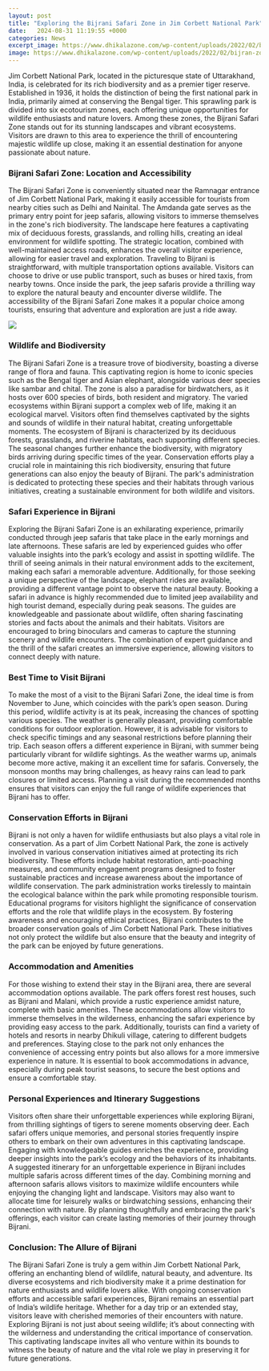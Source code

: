 ```yaml
---
layout: post
title: "Exploring the Bijrani Safari Zone in Jim Corbett National Park"
date:   2024-08-31 11:19:55 +0000
categories: News
excerpt_image: https://www.dhikalazone.com/wp-content/uploads/2022/02/bijran-zone-photo-scaled.jpg
image: https://www.dhikalazone.com/wp-content/uploads/2022/02/bijran-zone-photo-scaled.jpg
---
```


Jim Corbett National Park, located in the picturesque state of Uttarakhand, India, is celebrated for its rich biodiversity and as a premier tiger reserve. Established in 1936, it holds the distinction of being the first national park in India, primarily aimed at conserving the Bengal tiger. This sprawling park is divided into six ecotourism zones, each offering unique opportunities for wildlife enthusiasts and nature lovers. Among these zones, the Bijrani Safari Zone stands out for its stunning landscapes and vibrant ecosystems. Visitors are drawn to this area to experience the thrill of encountering majestic wildlife up close, making it an essential destination for anyone passionate about nature.
### Bijrani Safari Zone: Location and Accessibility
The Bijrani Safari Zone is conveniently situated near the Ramnagar entrance of Jim Corbett National Park, making it easily accessible for tourists from nearby cities such as Delhi and Nainital. The Amdanda gate serves as the primary entry point for jeep safaris, allowing visitors to immerse themselves in the zone's rich biodiversity. The landscape here features a captivating mix of deciduous forests, grasslands, and rolling hills, creating an ideal environment for wildlife spotting. The strategic location, combined with well-maintained access roads, enhances the overall visitor experience, allowing for easier travel and exploration.
Traveling to Bijrani is straightforward, with multiple transportation options available. Visitors can choose to drive or use public transport, such as buses or hired taxis, from nearby towns. Once inside the park, the jeep safaris provide a thrilling way to explore the natural beauty and encounter diverse wildlife. The accessibility of the Bijrani Safari Zone makes it a popular choice among tourists, ensuring that adventure and exploration are just a ride away.

![](https://www.dhikalazone.com/wp-content/uploads/2022/02/bijran-zone-photo-scaled.jpg)
### Wildlife and Biodiversity
The Bijrani Safari Zone is a treasure trove of biodiversity, boasting a diverse range of flora and fauna. This captivating region is home to iconic species such as the Bengal tiger and Asian elephant, alongside various deer species like sambar and chital. The zone is also a paradise for birdwatchers, as it hosts over 600 species of birds, both resident and migratory. The varied ecosystems within Bijrani support a complex web of life, making it an ecological marvel. Visitors often find themselves captivated by the sights and sounds of wildlife in their natural habitat, creating unforgettable moments.
The ecosystem of Bijrani is characterized by its deciduous forests, grasslands, and riverine habitats, each supporting different species. The seasonal changes further enhance the biodiversity, with migratory birds arriving during specific times of the year. Conservation efforts play a crucial role in maintaining this rich biodiversity, ensuring that future generations can also enjoy the beauty of Bijrani. The park's administration is dedicated to protecting these species and their habitats through various initiatives, creating a sustainable environment for both wildlife and visitors.
### Safari Experience in Bijrani
Exploring the Bijrani Safari Zone is an exhilarating experience, primarily conducted through jeep safaris that take place in the early mornings and late afternoons. These safaris are led by experienced guides who offer valuable insights into the park’s ecology and assist in spotting wildlife. The thrill of seeing animals in their natural environment adds to the excitement, making each safari a memorable adventure. Additionally, for those seeking a unique perspective of the landscape, elephant rides are available, providing a different vantage point to observe the natural beauty.
Booking a safari in advance is highly recommended due to limited jeep availability and high tourist demand, especially during peak seasons. The guides are knowledgeable and passionate about wildlife, often sharing fascinating stories and facts about the animals and their habitats. Visitors are encouraged to bring binoculars and cameras to capture the stunning scenery and wildlife encounters. The combination of expert guidance and the thrill of the safari creates an immersive experience, allowing visitors to connect deeply with nature.
### Best Time to Visit Bijrani
To make the most of a visit to the Bijrani Safari Zone, the ideal time is from November to June, which coincides with the park’s open season. During this period, wildlife activity is at its peak, increasing the chances of spotting various species. The weather is generally pleasant, providing comfortable conditions for outdoor exploration. However, it is advisable for visitors to check specific timings and any seasonal restrictions before planning their trip.
Each season offers a different experience in Bijrani, with summer being particularly vibrant for wildlife sightings. As the weather warms up, animals become more active, making it an excellent time for safaris. Conversely, the monsoon months may bring challenges, as heavy rains can lead to park closures or limited access. Planning a visit during the recommended months ensures that visitors can enjoy the full range of wildlife experiences that Bijrani has to offer.
### Conservation Efforts in Bijrani
Bijrani is not only a haven for wildlife enthusiasts but also plays a vital role in conservation. As a part of Jim Corbett National Park, the zone is actively involved in various conservation initiatives aimed at protecting its rich biodiversity. These efforts include habitat restoration, anti-poaching measures, and community engagement programs designed to foster sustainable practices and increase awareness about the importance of wildlife conservation.
The park administration works tirelessly to maintain the ecological balance within the park while promoting responsible tourism. Educational programs for visitors highlight the significance of conservation efforts and the role that wildlife plays in the ecosystem. By fostering awareness and encouraging ethical practices, Bijrani contributes to the broader conservation goals of Jim Corbett National Park. These initiatives not only protect the wildlife but also ensure that the beauty and integrity of the park can be enjoyed by future generations.
### Accommodation and Amenities
For those wishing to extend their stay in the Bijrani area, there are several accommodation options available. The park offers forest rest houses, such as Bijrani and Malani, which provide a rustic experience amidst nature, complete with basic amenities. These accommodations allow visitors to immerse themselves in the wilderness, enhancing the safari experience by providing easy access to the park.
Additionally, tourists can find a variety of hotels and resorts in nearby Dhikuli village, catering to different budgets and preferences. Staying close to the park not only enhances the convenience of accessing entry points but also allows for a more immersive experience in nature. It is essential to book accommodations in advance, especially during peak tourist seasons, to secure the best options and ensure a comfortable stay.
### Personal Experiences and Itinerary Suggestions
Visitors often share their unforgettable experiences while exploring Bijrani, from thrilling sightings of tigers to serene moments observing deer. Each safari offers unique memories, and personal stories frequently inspire others to embark on their own adventures in this captivating landscape. Engaging with knowledgeable guides enriches the experience, providing deeper insights into the park’s ecology and the behaviors of its inhabitants.
A suggested itinerary for an unforgettable experience in Bijrani includes multiple safaris across different times of the day. Combining morning and afternoon safaris allows visitors to maximize wildlife encounters while enjoying the changing light and landscape. Visitors may also want to allocate time for leisurely walks or birdwatching sessions, enhancing their connection with nature. By planning thoughtfully and embracing the park's offerings, each visitor can create lasting memories of their journey through Bijrani.
### Conclusion: The Allure of Bijrani
The Bijrani Safari Zone is truly a gem within Jim Corbett National Park, offering an enchanting blend of wildlife, natural beauty, and adventure. Its diverse ecosystems and rich biodiversity make it a prime destination for nature enthusiasts and wildlife lovers alike. With ongoing conservation efforts and accessible safari experiences, Bijrani remains an essential part of India’s wildlife heritage.
Whether for a day trip or an extended stay, visitors leave with cherished memories of their encounters with nature. Exploring Bijrani is not just about seeing wildlife; it’s about connecting with the wilderness and understanding the critical importance of conservation. This captivating landscape invites all who venture within its bounds to witness the beauty of nature and the vital role we play in preserving it for future generations.